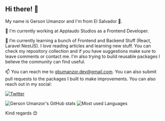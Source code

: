 ## Hi there! 👋

My name is Gerson Umanzor and I'm from El Salvador 💙.

🔭 I'm currently working at Applaudo Studios as a Frontend Developer.

🌱 I’m currently learning a bunch of Frontend and Backend Stuff (React, Laravel NestJS). I love reading articles and learning new stuff. You can check my repository collection and if you have suggestions make sure to leave comments or contact me. I'm also trying to build reusable packages I believe the community can find useful.

📫 You can reach me to gbumanzor.dev@gmail.com. You can also submit pull requests to the packages I built to make improvements. You can also reach out in my social:

[![Twitter](https://img.shields.io/twitter/follow/gbumanzordev.svg?style=social&label=@gbumanzordev)](https://twitter.com/gbumanzordev)

![Gerson Umanzor's GitHub stats](https://github-readme-stats.vercel.app/api?username=gbumanzordev&show_icons=true&theme=radical) ![Most used Languages](https://github-readme-stats.vercel.app/api/top-langs/?username=gbumanzordev&hide=php,html&theme=radical)

Kind regards 😊

<!--
**gbumanzor/gbumanzor** is a ✨ _special_ ✨ repository because its `README.md` (this file) appears on your GitHub profile.

Here are some ideas to get you started:

- 🔭 I’m currently working on ...
- 🌱 I’m currently learning ...
- 👯 I’m looking to collaborate on ...
- 🤔 I’m looking for help with ...
- 💬 Ask me about ...
- 📫 How to reach me: ...
- 😄 Pronouns: ...
- ⚡ Fun fact: ...
-->
